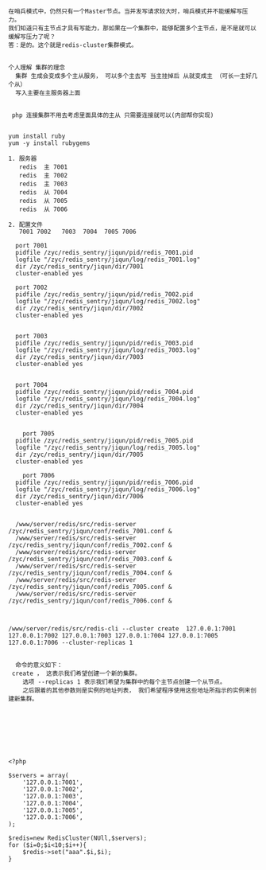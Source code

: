 	在哨兵模式中，仍然只有一个Master节点。当并发写请求较大时，哨兵模式并不能缓解写压力。
	我们知道只有主节点才具有写能力，那如果在一个集群中，能够配置多个主节点，是不是就可以缓解写压力了呢？
	答：是的。这个就是redis-cluster集群模式。
	
	
	个人理解 集群的理念
	  集群 生成会变成多个主从服务， 可以多个主去写 当主挂掉后 从就变成主 （可长一主好几个从）
	  写入主要在主服务器上面
	
	
	 php 连接集群不用去考虑里面具体的主从 只需要连接就可以(内部帮你实现)
	
	
	yum install ruby 
	yum -y install rubygems
	
	1. 服务器
	   redis  主 7001
	   redis  主 7002
	   redis  主 7003
	   redis  从 7004
	   redis  从 7005
	   redis  从 7006
	
	2. 配置文件
	   7001 7002   7003  7004  7005 7006
	
	  port 7001
	  pidfile /zyc/redis_sentry/jiqun/pid/redis_7001.pid
	  logfile "/zyc/redis_sentry/jiqun/log/redis_7001.log" 
	  dir /zyc/redis_sentry/jiqun/dir/7001
	  cluster-enabled yes
	 
	  port 7002
	  pidfile /zyc/redis_sentry/jiqun/pid/redis_7002.pid
	  logfile "/zyc/redis_sentry/jiqun/log/redis_7002.log" 
	  dir /zyc/redis_sentry/jiqun/dir/7002
	  cluster-enabled yes
	 
	
	  port 7003
	  pidfile /zyc/redis_sentry/jiqun/pid/redis_7003.pid
	  logfile "/zyc/redis_sentry/jiqun/log/redis_7003.log" 
	  dir /zyc/redis_sentry/jiqun/dir/7003
	  cluster-enabled yes
	
	
	  port 7004
	  pidfile /zyc/redis_sentry/jiqun/pid/redis_7004.pid
	  logfile "/zyc/redis_sentry/jiqun/log/redis_7004.log" 
	  dir /zyc/redis_sentry/jiqun/dir/7004
	  cluster-enabled yes
	
	
	    port 7005
	  pidfile /zyc/redis_sentry/jiqun/pid/redis_7005.pid
	  logfile "/zyc/redis_sentry/jiqun/log/redis_7005.log" 
	  dir /zyc/redis_sentry/jiqun/dir/7005
	  cluster-enabled yes
	
	    port 7006
	  pidfile /zyc/redis_sentry/jiqun/pid/redis_7006.pid
	  logfile "/zyc/redis_sentry/jiqun/log/redis_7006.log" 
	  dir /zyc/redis_sentry/jiqun/dir/7006
	  cluster-enabled yes
	
	
	  /www/server/redis/src/redis-server  /zyc/redis_sentry/jiqun/conf/redis_7001.conf &
	  /www/server/redis/src/redis-server  /zyc/redis_sentry/jiqun/conf/redis_7002.conf &
	  /www/server/redis/src/redis-server  /zyc/redis_sentry/jiqun/conf/redis_7003.conf &
	  /www/server/redis/src/redis-server  /zyc/redis_sentry/jiqun/conf/redis_7004.conf &
	  /www/server/redis/src/redis-server  /zyc/redis_sentry/jiqun/conf/redis_7005.conf &
	  /www/server/redis/src/redis-server  /zyc/redis_sentry/jiqun/conf/redis_7006.conf &
	
	
	
	/www/server/redis/src/redis-cli --cluster create  127.0.0.1:7001 127.0.0.1:7002 127.0.0.1:7003 127.0.0.1:7004 127.0.0.1:7005 127.0.0.1:7006 --cluster-replicas 1
	
	
	  命令的意义如下：
	 create ， 这表示我们希望创建一个新的集群。
		选项 --replicas 1 表示我们希望为集群中的每个主节点创建一个从节点。
		之后跟着的其他参数则是实例的地址列表， 我们希望程序使用这些地址所指示的实例来创建新集群。







	
	<?php
	
	$servers = array(
	    '127.0.0.1:7001',
	    '127.0.0.1:7002',
	    '127.0.0.1:7003',
	    '127.0.0.1:7004',
	    '127.0.0.1:7005',
	    '127.0.0.1:7006',
	);
	
	$redis=new RedisCluster(NUll,$servers);
	for ($i=0;$i<10;$i++){
	    $redis->set("aaa".$i,$i);
	}
